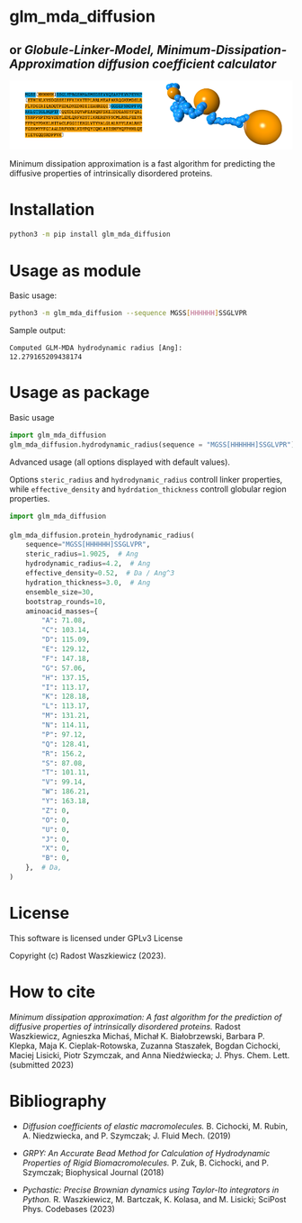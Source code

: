 # glm_mda_diffusion

## or *Globule-Linker-Model, Minimum-Dissipation-Approximation diffusion coefficient calculator*

![Banner](sequence_and_shape_banner.png)

Minimum dissipation approximation is a fast algorithm for predicting the diffusive properties of intrinsically disordered proteins.

# Installation

```bash
python3 -m pip install glm_mda_diffusion
```

# Usage as module

Basic usage:

```bash
python3 -m glm_mda_diffusion --sequence MGSS[HHHHHH]SSGLVPR
```

Sample output:
```
Computed GLM-MDA hydrodynamic radius [Ang]:
12.279165209438174
```

# Usage as package

Basic usage

```Python
import glm_mda_diffusion
glm_mda_diffusion.hydrodynamic_radius(sequence = "MGSS[HHHHHH]SSGLVPR")
```

Advanced usage (all options displayed with default values).

Options `steric_radius` and `hydrodynamic_radius` controll linker properties, while `effective_density` and `hydrdation_thickness` controll globular region properties.

```Python
import glm_mda_diffusion

glm_mda_diffusion.protein_hydrodynamic_radius(
    sequence="MGSS[HHHHHH]SSGLVPR",
    steric_radius=1.9025,  # Ang
    hydrodynamic_radius=4.2,  # Ang
    effective_density=0.52,  # Da / Ang^3
    hydration_thickness=3.0,  # Ang
    ensemble_size=30,
    bootstrap_rounds=10,
    aminoacid_masses={
        "A": 71.08,
        "C": 103.14,
        "D": 115.09,
        "E": 129.12,
        "F": 147.18,
        "G": 57.06,
        "H": 137.15,
        "I": 113.17,
        "K": 128.18,
        "L": 113.17,
        "M": 131.21,
        "N": 114.11,
        "P": 97.12,
        "Q": 128.41,
        "R": 156.2,
        "S": 87.08,
        "T": 101.11,
        "V": 99.14,
        "W": 186.21,
        "Y": 163.18,
        "Z": 0,
        "O": 0,
        "U": 0,
        "J": 0,
        "X": 0,
        "B": 0,
    },  # Da,
)
```


# License

This software is licensed under GPLv3 License

Copyright (c) Radost Waszkiewicz (2023).

# How to cite

*Minimum dissipation approximation: A fast algorithm for the prediction of diffusive properties of intrinsically disordered proteins.* Radost Waszkiewicz, Agnieszka Michaś, Michał K. Białobrzewski, Barbara P. Klepka, Maja K. Cieplak-Rotowska, Zuzanna Staszałek, Bogdan Cichocki, Maciej Lisicki, Piotr Szymczak, and Anna Niedźwiecka; J. Phys. Chem. Lett. (submitted 2023)

# Bibliography

- *Diffusion coefficients of elastic macromolecules.* B. Cichocki, M. Rubin,  A. Niedzwiecka, and P. Szymczak; J. Fluid Mech. (2019)

- *GRPY: An Accurate Bead Method for Calculation of Hydrodynamic Properties of Rigid Biomacromolecules.* P. Zuk, B. Cichocki, and P. Szymczak; Biophysical Journal (2018)

 - *Pychastic: Precise Brownian dynamics using Taylor-Ito integrators in Python.* R. Waszkiewicz, M. Bartczak, K. Kolasa, and M. Lisicki;  SciPost Phys. Codebases (2023)
